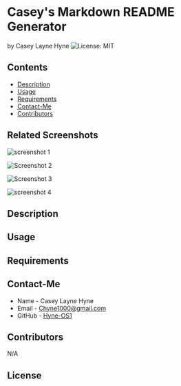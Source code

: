 # Casey's Markdown README Generator
by Casey Layne Hyne
![License: MIT](https://img.shields.io/badge/License-MIT-yellowgreen.svg)

## Contents
* [Description](#description)
* [Usage](#usage)
* [Requirements](#requirements)
* [Contact-Me](#contact-me)
* [Contributors](#contributors)

## Related Screenshots 
![screenshot 1](https://github.com/Hyne-OS1/ReadMe-File-Generator/assets/146906218/aa4dc933-b249-46aa-99db-ac9e593ce120)

![Screenshot 2](https://github.com/Hyne-OS1/ReadMe-File-Generator/assets/146906218/84940a4f-3926-4659-9edd-2d5950c77cb5)

![Screenshot 3](https://github.com/Hyne-OS1/ReadMe-File-Generator/assets/146906218/35dd2f57-bbff-4429-b6a4-95251a1f0e40)

![screenshot 4](https://github.com/Hyne-OS1/ReadMe-File-Generator/assets/146906218/467357e2-c4a8-4c4f-b1d7-ca99c2fbb521)

## Description

## Usage

## Requirements

## Contact-Me
* Name - Casey Layne Hyne
* Email - Chyne1000@gmail.com
* GitHub - [Hyne-OS1](https://github.com/Hyne-OS1/)

## Contributors
N/A

## License 
